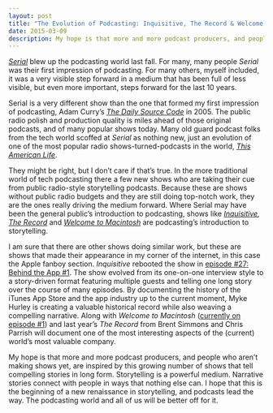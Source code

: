 ```yaml
---
layout: post
title: "The Evolution of Podcasting: Inquisitive, The Record & Welcome to Macintosh"
date: 2015-03-09
description: My hope is that more and more podcast producers, and people who aren’t making shows yet, are inspired by this growing number of shows that tell compelling stories in long form.
---
```

[*Serial*](https://serialpodcast.org) blew up the podcasting world last fall. For many, many people *Serial* was their first impression of podcasting. For many others, myself included, it was a very visible step forward in a medium that has been full of less visible, but even more important, steps forward for the last 10 years.

Serial is a very different show than the one that formed my first impression of podcasting, Adam Curry’s [*The Daily Source Code*](https://en.wikipedia.org/wiki/Daily_Source_Code) in 2005. The public radio polish and production quality is miles ahead of those original podcasts, and of many popular shows today. Many old guard podcast folks from the tech world scoffed at *Serial* as nothing new, just an evolution of one of the most popular radio shows-turned-podcasts in the world, [*This American Life*](http://www.thisamericanlife.org).

They might be right, but I don’t care if that’s true. In the more traditional world of tech podcasting there a few new shows who are taking their cue from public radio-style storytelling podcasts. Because these are shows without public radio budgets and they are still doing top-notch work, they are the ones really driving the medium forward. Where Serial may have been the general public’s introduction to podcasting, shows like *[Inquisitive](https://www.relay.fm/inquisitive), [The Record](http://therecord.co)* and [*Welcome to Macintosh*](https://itunes.apple.com/us/podcast/welcome-to-macintosh/id970061020?mt=2) are podcasting’s introduction to storytelling.

I am sure that there are other shows doing similar work, but these are shows that made their appearance in my corner of the internet, in this case the Apple fanboy section. *Inquisitive* rebooted the show in [episode #27: Behind the App #1](https://www.relay.fm/inquisitive/27). The show evolved from its one-on-one interview style to a story-driven format featuring multiple guests and telling one long story over the course of many episodes. By documenting the history of the iTunes App Store and the app industry up to the current moment, Myke Hurley is creating a valuable historical record while also weaving a compelling narrative. Along with *Welcome to Macintosh* ([currently on episode #1](https://itunes.apple.com/us/podcast/welcome-to-macintosh/id970061020?mt=2#)) and last year’s *The Record* from Brent Simmons and Chris Parrish will document one of the most interesting aspects of the (current) world’s most valuable company.

My hope is that more and more podcast producers, and people who aren’t making shows yet, are inspired by this growing number of shows that tell compelling stories in long form. Storytelling is a powerful medium. Narrative stories connect with people in ways that nothing else can. I hope that this is the beginning of a new renaissance in storytelling, and podcasts lead the way. The podcasting world and all of us will be better off for it.
